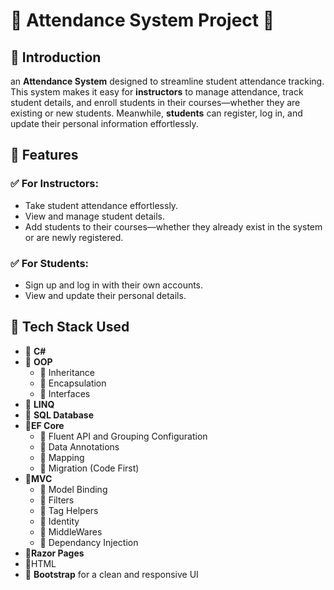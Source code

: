  <h1>🚀 Attendance System Project 🚀</h1>
<h2>📌 Introduction</h2>
    <p> an <strong>Attendance System</strong> designed to streamline student attendance tracking.  
       This system makes it easy for <strong>instructors</strong> to manage attendance, track student details, and enroll students in their courses—whether they are existing or new students.  
       Meanwhile, <strong>students</strong> can register, log in, and update their personal information effortlessly.</p>
<h2>📌 Features</h2>
<h3>✅ For Instructors:</h3>
    <ul>
        <li>Take student attendance effortlessly.</li>
        <li>View and manage student details.</li>
        <li>Add students to their courses—whether they already exist in the system or are newly registered.</li>
    </ul>
  <h3>✅ For Students:</h3>
    <ul>
        <li>Sign up and log in with their own accounts.</li>
        <li>View and update their personal details.</li>
    </ul>
 <h2>📌 Tech Stack Used</h2>
    <ul>
        <li>🔹 <strong>C#</strong></li>
        <li>🔹 <strong>OOP</strong>
            <ul>
                 <li>🔹 Inheritance</li>
                 <li>🔹 Encapsulation</li>
                 <li>🔹 Interfaces</li>             
            </ul>
        </li>
        <li>🔹 <strong>LINQ</strong> </li>
        <li>🔹 <strong>SQL Database</strong> </li>
        <li>🔹<strong>EF Core</strong>
             <ul>
                 <li>🔹 Fluent API and Grouping Configuration </li>
                 <li>🔹 Data Annotations </li>
                 <li>🔹 Mapping</li>
                 <li>🔹 Migration (Code First) </li>             
            </ul>
        </li>
        <li>🔹<strong>MVC</strong>
             <ul>
                 <li>🔹 Model Binding</li>
                 <li>🔹 Filters </li>
                 <li>🔹 Tag Helpers</li>
                 <li>🔹 Identity </li>    
                 <li>🔹 MiddleWares </li>             
                 <li>🔹 Dependancy Injection </li>        
            </ul>
        </li>
        <li>🔹<strong>Razor Pages</strong></li>
        <li>🔹HTML </li>
        <li>🔹 <strong>Bootstrap</strong> for a clean and responsive UI</li>
    </ul>
